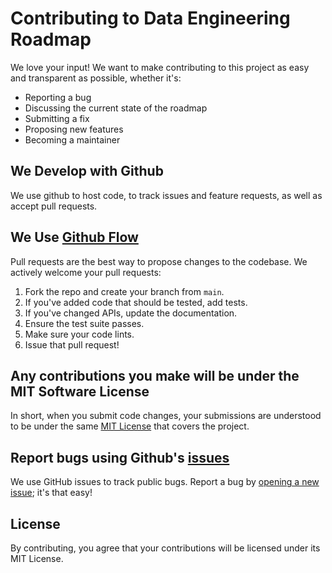 # Contributing to Data Engineering Roadmap

We love your input! We want to make contributing to this project as easy and transparent as possible, whether it's:

- Reporting a bug
- Discussing the current state of the roadmap
- Submitting a fix
- Proposing new features
- Becoming a maintainer

## We Develop with Github

We use github to host code, to track issues and feature requests, as well as accept pull requests.

## We Use [Github Flow](https://guides.github.com/introduction/flow/index.html)

Pull requests are the best way to propose changes to the codebase. We actively welcome your pull requests:

1. Fork the repo and create your branch from `main`.
2. If you've added code that should be tested, add tests.
3. If you've changed APIs, update the documentation.
4. Ensure the test suite passes.
5. Make sure your code lints.
6. Issue that pull request!

## Any contributions you make will be under the MIT Software License

In short, when you submit code changes, your submissions are understood to be under the same [MIT License](http://choosealicense.com/licenses/mit/) that covers the project.

## Report bugs using Github's [issues](https://github.com/yourusername/data-engineering-roadmap/issues)

We use GitHub issues to track public bugs. Report a bug by [opening a new issue](https://github.com/yourusername/data-engineering-roadmap/issues/new/choose); it's that easy!

## License

By contributing, you agree that your contributions will be licensed under its MIT License.
